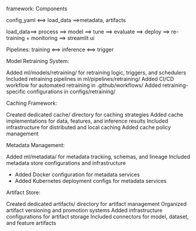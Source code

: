 
framework: Components

config_yaml <==> load_data ==>metadata, artifacts


load_data==> process ==> model ==> tune ==> evaluate ==> deploy ==> re-training + monitoring ==> streamlit ui

Pipelines: training <==> inference <==> trigger


Model Retraining System:

Added ml/models/retraining/ for retraining logic, triggers, and schedulers
Included retraining pipelines in ml/pipelines/retraining/
Added CI/CD workflow for automated retraining in .github/workflows/
Added retraining-specific configurations in configs/retraining/


Caching Framework:

Created dedicated cache/ directory for caching strategies
Added cache implementations for data, features, and inference results
Included infrastructure for distributed and local caching
Added cache policy management


Metadata Management:

Added ml/metadata/ for metadata tracking, schemas, and lineage
Included metadata store configurations and infrastructure
- Added Docker configuration for metadata services
- Added Kubernetes deployment configs for metadata services


Artifact Store:

Created dedicated artifacts/ directory for artifact management
Organized artifact versioning and promotion systems
Added infrastructure configurations for artifact storage
Included connectors for model, dataset, and feature artifacts